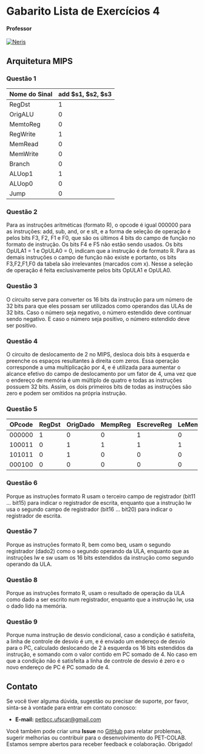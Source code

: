 # Gabarito Lista de Exercícios 4

#### Professor
[![Neris](https://img.shields.io/badge/Luciano_Neris-%2300599C.svg?style=for-the-badge&logo=GoogleScholar&logoColor=white)](https://site.dc.ufscar.br/docente/5cee7e5d48365a001679f750)


## Arquitetura MIPS

### Questão 1 

|   Nome do Sinal   | add $s1, $s2, $s3 | 
|-------------------|-------------------|
| RegDst            |  1                 |
| OrigALU           |  0                 |
| MemtoReg          |   0                |
| RegWrite          |    1               |
| MemRead           |     0             |
| MemWrite          |      0             |
| Branch            |       0            |
| ALUop1            |        1           |
| ALUop0            |         0          |
| Jump              |          0         |


### Questão 2 

Para as instruções aritméticas (formato R), o opcode é igual 000000 para as instruções: add, sub, and, or e slt, e a forma de seleção de operação é pelos bits F3, F2, F1 e F0, que são os últimos 4 bits do campo de função no formato de instrução. Os bits F4 e F5 não estão sendo usados. Os bits OpULA1 = 1 e OpULA0 = 0, indicam que a instrução é de formato R. Para as demais instruções o campo de função não existe e portanto, os bits F3,F2,F1,F0 da tabela são irrelevantes (marcados com x). Nesse a seleção de operação é feita exclusivamente pelos bits OpULA1 e OpULA0.

### Questão 3 

O circuito serve para converter os 16 bits da instrução para um número de 32 bits para que eles possam ser
utilizados como operandos das ULAs de 32 bits. Caso o número seja negativo, o número estendido deve
continuar sendo negativo. E caso o número seja positivo, o número estendido deve ser positivo.

### Questão 4 

O circuito de deslocamento de 2 no MIPS, desloca dois bits à esquerda e preenche os espaços resultantes à direita com zeros. Essa operação corresponde a uma multiplicação por 4, e é utilizada para aumentar o alcance efetivo do campo de deslocamento por um fator de 4, uma vez que o endereço de memória é um múltiplo de quatro e todas as instruções possuem 32 bits. Assim, os dois primeiros bits de todas as instruções são zero e podem ser omitidos na própria instrução.

### Questão 5 

| OPcode | RegDst | OrigDado | MempReg | EscreveReg | LeMem | EscreveMem | Desvio | OpULA1 | OpULA0 |
|--------|--------|----------|---------|------------|-------|------------|--------|--------|--------|
| 000000 | 1      | 0        | 0       |  1         |  0    | 0          | 0      | 1      | 0      |
| 100011 | 0      | 1        | 1       |  1         |  1    | 0          | 0      | 0      | 0      |
| 101011 | 0      | 1        | 0       |  0         |  0    | 1          | 0      | 0      | 0      |
| 000100 | 0      | 0        | 0       |  0         |  0    | 0          | 1      | 0      | 1      |

### Questão 6 
Porque as instruções formato R usam o terceiro campo de registrador (bit11 ... bit15) para indicar o registrador de escrita, enquanto que a instrução lw usa o segundo campo de registrador (bit16 ... bit20) para indicar o registrador de escrita.

### Questão 7 
Porque as instruções formato R, bem como beq, usam o segundo registrador (dado2) como o segundo operando da ULA, enquanto que as instruções lw e sw usam os 16 bits estendidos da instrução como segundo operando da ULA.

### Questão 8 
Porque as instruções formato R, usam o resultado de operação da ULA como dado a ser escrito num registrador, enquanto que a instrução lw, usa o dado lido na memória.

### Questão 9 
Porque numa instrução de desvio condicional, caso a condição é satisfeita, a linha de controle de desvio é um, e é enviado um endereço de desvio para o PC, calculado deslocando de 2 à esquerda os 16 bits estendidos da instrução, e somando com o valor contido em PC somado de 4. No caso em que a condição não é satisfeita a linha de controle de desvio é zero e o novo endereço de PC é PC somado de 4.

## Contato

Se você tiver alguma dúvida, sugestão ou precisar de suporte, por favor, sinta-se à vontade para entrar em contato conosco:

- **E-mail:** petbcc.ufscar@gmail.com

Você também pode criar uma **Issue** no [GitHub](https://github.com/petbccufscar/pet-colab/issues) para relatar problemas, sugerir melhorias ou contribuir para o desenvolvimento do PET-COLAB. Estamos sempre abertos para receber feedback e colaboração. Obrigado!